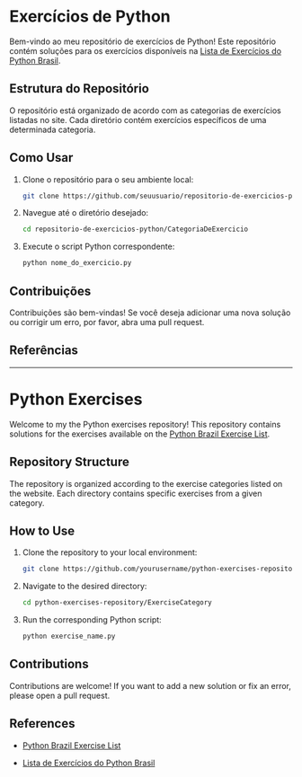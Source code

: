 # Exercícios de Python

Bem-vindo ao meu repositório de exercícios de Python! Este repositório contém soluções para os exercícios disponíveis na [Lista de Exercícios do Python Brasil](https://wiki.python.org.br/ListaDeExercicios).

## Estrutura do Repositório

O repositório está organizado de acordo com as categorias de exercícios listadas no site. Cada diretório contém exercícios específicos de uma determinada categoria.

## Como Usar

1. Clone o repositório para o seu ambiente local:
    ```sh
    git clone https://github.com/seuusuario/repositorio-de-exercicios-python.git
    ```

2. Navegue até o diretório desejado:
    ```sh
    cd repositorio-de-exercicios-python/CategoriaDeExercicio
    ```

3. Execute o script Python correspondente:
    ```sh
    python nome_do_exercicio.py
    ```

## Contribuições

Contribuições são bem-vindas! Se você deseja adicionar uma nova solução ou corrigir um erro, por favor, abra uma pull request.

## Referências


-------------------------------------------------------------------------------------------------------------

# Python Exercises

Welcome to my the Python exercises repository! This repository contains solutions for the exercises available on the [Python Brazil Exercise List](https://wiki.python.org.br/ListaDeExercicios).

## Repository Structure

The repository is organized according to the exercise categories listed on the website. Each directory contains specific exercises from a given category.

## How to Use

1. Clone the repository to your local environment:
    ```sh
    git clone https://github.com/yourusername/python-exercises-repository.git
    ```

2. Navigate to the desired directory:
    ```sh
    cd python-exercises-repository/ExerciseCategory
    ```

3. Run the corresponding Python script:
    ```sh
    python exercise_name.py
    ```

## Contributions

Contributions are welcome! If you want to add a new solution or fix an error, please open a pull request.


## References

- [Python Brazil Exercise List](https://wiki.python.org.br/ListaDeExercicios)


- [Lista de Exercícios do Python Brasil](https://wiki.python.org.br/ListaDeExercicios)
